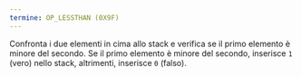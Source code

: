 ```yaml
---
termine: OP_LESSTHAN (0X9F)
---
```


Confronta i due elementi in cima allo stack e verifica se il primo elemento è minore del secondo. Se il primo elemento è minore del secondo, inserisce `1` (vero) nello stack, altrimenti, inserisce `0` (falso).